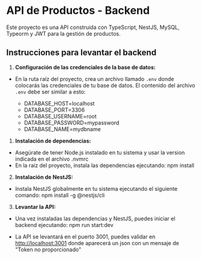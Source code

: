 # API de Productos - Backend

Este proyecto es una API construida con TypeScript, NestJS, MySQL, Typeorm y JWT para la gestión de productos.

## Instrucciones para levantar el backend

1. **Configuración de las credenciales de la base de datos:**
- En la ruta raíz del proyecto, crea un archivo llamado `.env` donde colocarás las credenciales de tu base de datos. El contenido del archivo `.env` debe ser similar a esto:

    - DATABASE_HOST=localhost
    - DATABASE_PORT=3306
    - DATABASE_USERNAME=root
    - DATABASE_PASSWORD=mypassword
    - DATABASE_NAME=mydbname

1. **Instalación de dependencias:**
- Asegúrate de tener Node.js instalado en tu sistema y usar la version indicada en el archivo .nvmrc
- En la raíz del proyecto, instala las dependencias ejecutando: npm install



2. **Instalación de NestJS:**
- Instala NestJS globalmente en tu sistema ejecutando el siguiente comando: npm install -g @nestjs/cli



3. **Levantar la API:**
- Una vez instaladas las dependencias y NestJS, puedes iniciar el backend ejecutando: npm run start:dev

- La API se levantará en el puerto 3001, puedes validar en [http://localhost:3001](http://localhost:3001) donde aparecerá un json con un mensaje de "Token no proporcionado"
